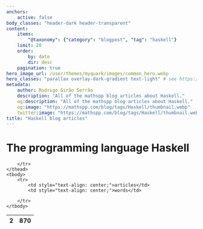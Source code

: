 ```yaml
---
anchors:
    active: false
body_classes: "header-dark header-transparent"
content:
    items:
        "@taxonomy": {"category": "blogpost", "tag": "haskell"}
    limit: 20
    order:
        by: date
        dir: desc
    pagination: true
hero_image_url: /user/themes/myquark/images/common_hero.webp
hero_classes: "parallax overlay-dark-gradient text-light" # see https://demo.getgrav.org/blog-skeleton/blog/hero-classes
metadata:
    author: Rodrigo Girão Serrão
    description: "All of the mathspp blog articles about Haskell."
    og:description: "All of the mathspp blog articles about Haskell."
    og:image: "https://mathspp.com/blog/tags/Haskell/thumbnail.webp"
    twitter:image: "https://mathspp.com/blog/tags/Haskell/thumbnail.webp"
title: "Haskell blog articles"
---
```



# The programming language Haskell


<table class="stats-table">
    <thead>
        <tr>
            <th style="text-align: center;">2</th>
            <th style="text-align: center;">870</th>
            
        </tr>
    </thead>
    <tbody>
        <tr>
            <td style="text-align: center;">articles</td>
            <td style="text-align: center;">words</td>
            
        </tr>
    </tbody>
</table>